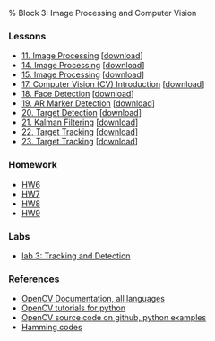 % Block 3: Image Processing and Computer Vision

### Lessons

- [11. Image Processing](http://nbviewer.jupyter.org/github/MarsUniversity/ece387/blob/master/website/block_3_vision/lsn11/lsn11.ipynb)  [[download](lsn11.zip)]
- [14. Image Processing](http://nbviewer.jupyter.org/github/MarsUniversity/ece387/blob/master/website/block_3_vision/lsn14/lsn14.ipynb)  [[download](lsn14.zip)]
- [15. Image Processing](http://nbviewer.jupyter.org/github/MarsUniversity/ece387/blob/master/website/block_3_vision/lsn15/lsn15.ipynb)  [[download](lsn15.zip)]
- [17. Computer Vision (CV) Introduction](http://nbviewer.jupyter.org/github/MarsUniversity/ece387/blob/master/website/block_3_vision/lsn17/lsn17.ipynb)  [[download](lsn17.zip)]
- [18. Face Detection](http://nbviewer.jupyter.org/github/MarsUniversity/ece387/blob/master/website/block_3_vision/lsn18/lsn18.ipynb)  [[download](lsn18.zip)]
- [19. AR Marker Detection](http://nbviewer.jupyter.org/github/MarsUniversity/ece387/blob/master/website/block_3_vision/lsn19/lsn19.ipynb)  [[download](lsn19.zip)]
- [20. Target Detection](http://nbviewer.jupyter.org/github/MarsUniversity/ece387/blob/master/website/block_3_vision/lsn20/lsn20.ipynb)  [[download](lsn20.zip)]
- [21. Kalman Filtering](http://nbviewer.jupyter.org/github/MarsUniversity/ece387/blob/master/website/block_3_vision/lsn21/lsn21.ipynb)  [[download](lsn21.zip)]
- [22. Target Tracking](http://nbviewer.jupyter.org/github/MarsUniversity/ece387/blob/master/website/block_3_vision/lsn22/lsn22.ipynb)  [[download](lsn22.zip)]
- [23. Target Tracking](http://nbviewer.jupyter.org/github/MarsUniversity/ece387/blob/master/website/block_3_vision/lsn23/lsn23.ipynb)  [[download](lsn23.zip)]

### Homework

- [HW6](hw6.pdf)
- [HW7](hw7.pdf)
- [HW8](hw8.pdf)
- [HW9](hw9.pdf)

### Labs

- [lab 3: Tracking and Detection](lab3.pdf)

### References

- [OpenCV Documentation, all languages](http://docs.opencv.org/trunk/index.html)
- [OpenCV tutorials for python](http://docs.opencv.org/trunk/d6/d00/tutorial_py_root.html)
- [OpenCV source code on github, python examples](https://github.com/opencv/opencv/tree/master/samples/python)
- [Hamming codes](ErrorCorrection.pdf)

